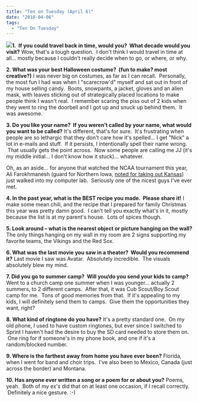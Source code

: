 ```yaml
---
title: "Ten on Tuesday (April 6)"
date: "2010-04-06"
tags:
  - "Ten On Tuesday"
---
```


[![](http://rootsandrings.files.wordpress.com/2009/10/rr10tuesday.jpg?w=125&h=125&h=125)](http://rootsandrings.wordpress.com/)**1.  If you could travel back in time, would you?  What decade would you visit?** Wow, that's a tough question.  I don't think I would travel in time at all... mostly because I couldn't really decide when to go, or where, or why.

**2. What was your best Halloween costume?  (fun to make? most creative?)** I was never big on costumes, as far as I can recall.  Personally, the most fun I had was when I "scarecrow'd" myself and sat out in front of my house selling candy.  Boots, snowpants, a jacket, gloves and an alien mask, with leaves sticking out of strategically placed locations to make people think I wasn't real.  I remember scaring the piss out of 2 kids when they went to ring the doorbell and I got up and snuck up behind them.  It was awesome.

**3. Do you like your name?  If you weren’t called by your name, what would you want to be called?** It's different, that's for sure.  It's frustrating when people are so lethargic that they don't care how it's spelled... I get "Nick" a lot in e-mails and stuff.  If it persists, I intentionally spell their name wrong.  That usually gets the point across.  Now some people are calling me JJ (it's my middle initial... I don't know how it stuck)... whatever.

Oh, as an aside... for anyone that watched the NCAA tournament this year, Ali Farokhmanesh (guard for Northern Iowa, [noted for taking out Kansas](http://www.youtube.com/watch?v=GiwqEz50ipY)) just walked into my computer lab.  Seriously one of the nicest guys I've ever met.

**4. In the past year, what is the BEST recipe you made.  Please share it!** I make some mean chili, and the recipe that I prepared for family Christmas this year was pretty damn good.  I can't tell you exactly what's in it, mostly because the list is at my parent's house.  Lots of spices though.

**5. Look around – what is the nearest object or picture hanging on the wall?** The only things hanging on my wall in my room are 2 signs supporting my favorite teams, the Vikings and the Red Sox.

**6. What was the last movie you saw in a theater?  Would you recommend it?** Last movie I saw was Avatar.  Absolutely incredible.  The visuals absolutely blew my mind.

**7. Did you go to summer camp?  Will you/do you send your kids to camp?** Went to a church camp one summer when I was younger... actually 2 summers, to 2 different camps.  After that, it was Cub Scout/Boy Scout camp for me.  Tons of good memories from that.  If it's appealing to my kids, I will definitely send them to camps.  Give them the opportunities they want, right?

**8. What kind of ringtone do you have?** It's a pretty standard one.  On my old phone, I used to have custom ringtones, but ever since I switched to Sprint I haven't had the desire to buy the SD card needed to store them on.  One ring for if someone's in my phone book, and one if it's a random/blocked number.

**9. Where is the farthest away from home you have ever been?** Florida, when I went for band and choir trips.  I've also been to Mexico, Canada (just across the border) and Montana.

**10. Has anyone ever written a song or a poem for or about you?** Poems, yeah.  Both of my ex's did that on at least one occasion, if I recall correctly.  Definitely a nice gesture. :-)
